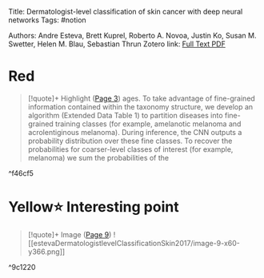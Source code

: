 Title: Dermatologist-level classification of skin cancer with deep neural networks
Tags: #notion

Authors: Andre Esteva, Brett Kuprel, Roberto A. Novoa, Justin Ko, Susan M. Swetter, Helen M. Blau, Sebastian Thrun
Zotero link: [Full Text PDF](zotero://select/library/items/N9U795MR)
# Red

> [!quote]+ Highlight ([Page 3](zotero://open-pdf/library/items/N9U795MR?page=3&annotation=FCXMN2TV))
> ages.  To take advantage of fine-grained information contained within the taxonomy structure, we develop an algorithm (Extended Data Table 1) to partition diseases into fine-grained training classes (for example, amelanotic melanoma and acrolentiginous melanoma). During inference, the CNN outputs a probability distribution over these fine classes. To recover the probabilities for coarser-level classes of interest (for example, melanoma) we sum the probabilities of the 

^f46cf5

# Yellow⭐ Interesting point

> [!quote]+ Image ([Page 9](zotero://open-pdf/library/items/N9U795MR?page=9&annotation=WGETWVGY))
> ![[estevaDermatologistlevelClassificationSkin2017/image-9-x60-y366.png]]

^9c1220

